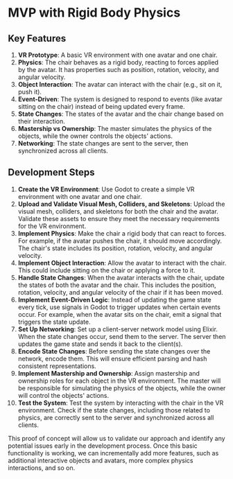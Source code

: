 # MVP with Rigid Body Physics

## Key Features

1. **VR Prototype**: A basic VR environment with one avatar and one chair.
2. **Physics**: The chair behaves as a rigid body, reacting to forces applied by the avatar. It has properties such as position, rotation, velocity, and angular velocity.
3. **Object Interaction**: The avatar can interact with the chair (e.g., sit on it, push it).
4. **Event-Driven**: The system is designed to respond to events (like avatar sitting on the chair) instead of being updated every frame.
5. **State Changes**: The states of the avatar and the chair change based on their interaction.
6. **Mastership vs Ownership**: The master simulates the physics of the objects, while the owner controls the objects' actions.
7. **Networking**: The state changes are sent to the server, then synchronized across all clients.

## Development Steps

1. **Create the VR Environment**: Use Godot to create a simple VR environment with one avatar and one chair.
2. **Upload and Validate Visual Mesh, Colliders, and Skeletons**: Upload the visual mesh, colliders, and skeletons for both the chair and the avatar. Validate these assets to ensure they meet the necessary requirements for the VR environment.
3. **Implement Physics**: Make the chair a rigid body that can react to forces. For example, if the avatar pushes the chair, it should move accordingly. The chair's state includes its position, rotation, velocity, and angular velocity.
4. **Implement Object Interaction**: Allow the avatar to interact with the chair. This could include sitting on the chair or applying a force to it.
5. **Handle State Changes**: When the avatar interacts with the chair, update the states of both the avatar and the chair. This includes the position, rotation, velocity, and angular velocity of the chair if it has been moved.
6. **Implement Event-Driven Logic**: Instead of updating the game state every tick, use signals in Godot to trigger updates when certain events occur. For example, when the avatar sits on the chair, emit a signal that triggers the state update.
7. **Set Up Networking**: Set up a client-server network model using Elixir. When the state changes occur, send them to the server. The server then updates the game state and sends it back to the client(s).
8. **Encode State Changes**: Before sending the state changes over the network, encode them. This will ensure efficient parsing and hash consistent representations.
9. **Implement Mastership and Ownership**: Assign mastership and ownership roles for each object in the VR environment. The master will be responsible for simulating the physics of the objects, while the owner will control the objects' actions.
10. **Test the System**: Test the system by interacting with the chair in the VR environment. Check if the state changes, including those related to physics, are correctly sent to the server and synchronized across all clients.

This proof of concept will allow us to validate our approach and identify any potential issues early in the development process. Once this basic functionality is working, we can incrementally add more features, such as additional interactive objects and avatars, more complex physics interactions, and so on.
